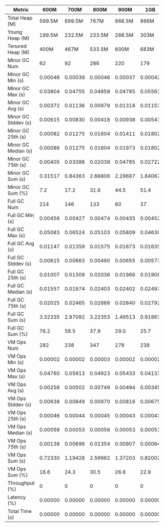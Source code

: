 | Metric | 600M | 700M | 800M | 900M | 1GB | 2GB | 4GB | 8GB |
|------|----|----|----|----|---|---|---|---|
| Total Heap (M) | 599.5M | 699.5M | 767M | 866.5M | 986M | 1963M | 3936.5M | 7851M |
| Young Heap (M) | 199.5M | 232.5M | 233.5M | 266.5M | 303M | 597.5M | 1205.5M | 2389.5M |
| Tenured Heap (M) | 400M | 467M | 533.5M | 600M | 683M | 1365.5M | 2731M | 5461.5M |
| Minor GC Num | 62 | 92 | 286 | 220 | 179 | 148 | 48 | 25 |
| Minor GC Min (s) | 0.00046 | 0.00039 | 0.00046 | 0.00037 | 0.00042 | 0.00051 | 0.00065 | 0.00042 |
| Minor GC Max (s) | 0.03804 | 0.04755 | 0.04858 | 0.04785 | 0.05561 | 0.06083 | 0.05727 | 0.09446 |
| Minor GC Avg (s) | 0.00372 | 0.01136 | 0.00979 | 0.01318 | 0.01153 | 0.01468 | 0.01151 | 0.01735 |
| Minor GC Stddev (s) | 0.00615 | 0.00830 | 0.00418 | 0.00938 | 0.00541 | 0.00461 | 0.00992 | 0.01279 |
| Minor GC 25th (s) | 0.00082 | 0.01275 | 0.01604 | 0.01411 | 0.01802 | 0.02965 | 0.00747 | 0.01289 |
| Minor GC Median (s) | 0.00086 | 0.01275 | 0.01604 | 0.01973 | 0.01802 | 0.02965 | 0.00961 | 0.03161 |
| Minor GC 75th (s) | 0.00405 | 0.03386 | 0.02039 | 0.04785 | 0.02722 | 0.02965 | 0.03715 | 0.04692 |
| Minor GC Sum (s) | 0.31517 | 0.84363 | 2.68806 | 2.29697 | 1.84067 | 1.81093 | 0.96472 | 0.75722 |
| Minor GC Sum (%) | 7.2 | 17.2 | 31.6 | 44.5 | 51.4 | 81.1 | 75.8 | 83.6 |
| Full GC Num | 214 | 146 | 133 | 60 | 37 | 4 | 3 | 2 |
| Full GC Min (s) | 0.00456 | 0.00427 | 0.00474 | 0.00435 | 0.00452 | 0.00486 | 0.00553 | 0.00544 |
| Full GC Max (s) | 0.05083 | 0.06524 | 0.05103 | 0.05809 | 0.04638 | 0.05393 | 0.06311 | 0.00956 |
| Full GC Avg (s) | 0.01147 | 0.01359 | 0.01575 | 0.01673 | 0.01635 | 0.02928 | 0.03545 | 0.00750 |
| Full GC Stddev (s) | 0.00615 | 0.00663 | 0.00490 | 0.00655 | 0.00573 | 0.00331 | 0.00161 | 0.00291 |
| Full GC 25th (s) | 0.01007 | 0.01309 | 0.02036 | 0.01966 | 0.01908 | 0.04901 | 0.06311 | 0.00544 |
| Full GC Median (s) | 0.01557 | 0.01974 | 0.02403 | 0.02402 | 0.02497 | 0.04901 | 0.06311 | 0.00544 |
| Full GC 75th (s) | 0.02025 | 0.02465 | 0.02666 | 0.02840 | 0.02792 | 0.05393 | 0.06311 | 0.00956 |
| Full GC Sum (s) | 3.32335 | 2.87092 | 3.22353 | 1.49513 | 0.91861 | 0.11711 | 0.07870 | 0.01501 |
| Full GC Sum (%) | 76.2 | 58.5 | 37.9 | 29.0 | 25.7 | 5.2 | 6.2 | 1.7 |
| VM Ops Num | 282 | 238 | 347 | 278 | 238 | 206 | 109 | 86 |
| VM Ops Min (s) | 0.00002 | 0.00002 | 0.00003 | 0.00002 | 0.00002 | 0.00002 | 0.00001 | 0.00003 |
| VM Ops Max (s) | 0.04760 | 0.05913 | 0.04923 | 0.05433 | 0.04131 | 0.05704 | 0.05718 | 0.02042 |
| VM Ops Avg (s) | 0.00256 | 0.00502 | 0.00749 | 0.00494 | 0.00345 | 0.00148 | 0.00211 | 0.00155 |
| VM Ops Stddev (s) | 0.00638 | 0.00849 | 0.00970 | 0.00816 | 0.00675 | 0.00525 | 0.00656 | 0.00411 |
| VM Ops 25th (s) | 0.00046 | 0.00044 | 0.00045 | 0.00043 | 0.00043 | 0.00040 | 0.00024 | 0.00021 |
| VM Ops Median (s) | 0.00056 | 0.00053 | 0.00056 | 0.00053 | 0.00051 | 0.00048 | 0.00045 | 0.00037 |
| VM Ops 75th (s) | 0.00138 | 0.00696 | 0.01354 | 0.00907 | 0.00064 | 0.00055 | 0.00057 | 0.00050 |
| VM Ops Sum (s) | 0.72330 | 1.19428 | 2.59962 | 1.37203 | 0.82002 | 0.30465 | 0.23006 | 0.13358 |
| VM Ops Sum (%) | 16.6 | 24.3 | 30.5 | 26.6 | 22.9 | 13.6 | 18.1 | 14.7 |
| Throughput (%) | 0 | 0 | 0 | 0 | 0 | 0 | 0 | 0 |
| Latency (%) | 0.00000 | 0.00000 | 0.00000 | 0.00000 | 0.00000 | 0.00000 | 0.00000 | 0.00000 |
| Total Time (s) | 0.00000 | 0.00000 | 0.00000 | 0.00000 | 0.00000 | 0.00000 | 0.00000 | 0.00000 |
